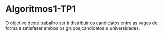 # Algoritmos1-TP1
O objetivo deste trabalho ser ́a distribuir os candidatos entre as vagas de forma a satisfazer ambos os grupos,candidatos e universidades.
